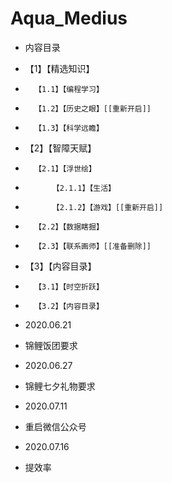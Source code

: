 # Aqua_Medius

- 内容目录
- 	【1】【精选知识】
- 		【1.1】【编程学习】
- 		【1.2】【历史之眼】[[重新开启]]
- 		【1.3】【科学远瞻】
- 	【2】【智障天赋】
- 		【2.1】【浮世绘】
- 			【2.1.1】【生活】
- 			【2.1.2】【游戏】[[重新开启]]
- 		【2.2】【数据瞎掘】
- 		【2.3】【联系画师】[[准备删除]]
- 	【3】【内容目录】
- 		【3.1】【时空折跃】
- 		【3.2】【内容目录】

- 2020.06.21
- 锦鲤饭团要求

- 2020.06.27
- 锦鲤七夕礼物要求

- 2020.07.11
- 重启微信公众号


- 2020.07.16
- 提效率
